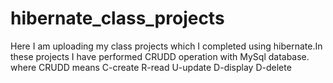 # hibernate_class_projects
Here I am uploading my class projects which I completed using hibernate.In these projects I have performed CRUDD operation 
with MySql database.
where CRUDD means C-create 
                 R-read
                 U-update
                 D-display
                 D-delete
